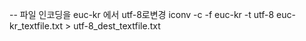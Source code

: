 
--  파일 인코딩을 euc-kr 에서 utf-8로변경
iconv -c -f euc-kr -t utf-8  euc-kr_textfile.txt > utf-8_dest_textfile.txt
